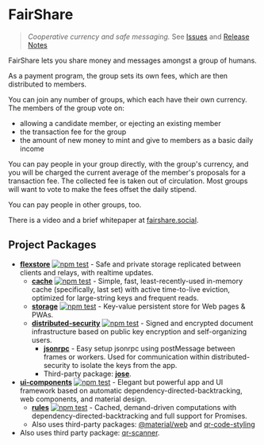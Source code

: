 # FairShare

> _Cooperative currency and safe messaging._
> See [Issues](https://github.com/kilroy-code/fairshare/issues) and [Release Notes](https://github.com/kilroy-code/fairshare/blob/main/RELEASES.md)

FairShare lets you share money and messages amongst a group of humans.

As a payment program, the group sets its own fees, which are then distributed to members.

You can join any number of groups, which each have their own currency. The members of the group vote on:
- allowing a candidate member, or ejecting an existing member
- the transaction fee for the group
- the amount of new money to mint and give to members as a basic daily income

You can pay people in your group directly, with the group's currency, and you will be charged the current average of the member's proposals for a transaction fee. The collected fee is taken out of circulation. Most groups will want to vote to make the fees offset the daily stipend.

You can pay people in other groups, too.

There is a video and a brief whitepaper at <a href="https://fairshare.social" target="fairshare">fairshare.social</a>.


## Project Packages

- **[flexstore](https://github.com/kilroy-code/flexstore)** [![npm test](https://github.com/kilroy-code/flexstore/actions/workflows/npm-test.yml/badge.svg)](https://github.com/kilroy-code/flexstore/actions/workflows/npm-test.yml) - Safe and private storage replicated between clients and relays, with realtime updates.
    - **[cache](https://github.com/kilroy-code/cache)** [![npm test](https://github.com/kilroy-code/cache/actions/workflows/npm-test.yml/badge.svg)](https://github.com/kilroy-code/cache/actions/workflows/npm-test.yml) - Simple, fast, least-recently-used in-memory cache (specifically, last set) with active time-to-live eviction, optimized for large-string keys and frequent reads.
  - **[storage](https://github.com/kilroy-code/storage)** [![npm test](https://github.com/kilroy-code/storage/actions/workflows/npm-test.yml/badge.svg)](https://github.com/kilroy-code/storage/actions/workflows/npm-test.yml) - Key-value persistent store for Web pages & PWAs.
  - **[distributed-security](https://github.com/kilroy-code/distributed-security)** [![npm test](https://github.com/kilroy-code/distributed-security/actions/workflows/npm-test.yml/badge.svg)](https://github.com/kilroy-code/distributed-security.yml) - Signed and encrypted document infrastructure based on public key encryption and self-organizing users. 
    - **[jsonrpc](https://github.com/kilroy-code/jsonprc)** - Easy setup jsonrpc using postMessage between frames or workers. Used for communication within distributed-security to isolate the keys from the app.
	- Third-party package: **[jose](https://github.com/panva/jose)**.
- **[ui-components](https://github.com/kilroy-code/ui-components)** [![npm test](https://github.com/kilroy-code/ui-components/actions/workflows/npm-test.yml/badge.svg)](https://github.com/kilroy-code/ui-components/actions/workflows/npm-test.yml) - Elegant but powerful app and UI framework based on automatic dependency-directed-backtracking, web components, and material design. 
  - **[rules](https://github.com/kilroy-code/rules)** [![npm test](https://github.com/kilroy-code/rules/actions/workflows/npm-test.yml/badge.svg)](https://github.com/kilroy-code/rules/actions/workflows/npm-test.yml) - Cached, demand-driven computations with dependency-directed-backtracking and full support for Promises. 
  - Also uses third-party packages: [@material/web](https://github.com/material-components/material-web#readme) and [qr-code-styling](https://github.com/kozakdenys/qr-code-styling)
- Also uses third party package: [qr-scanner](https://github.com/nimiq/qr-scanner#readme).



